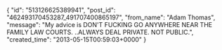  {
   "id": "513126625389941",
   "post_id": "462493170453287_491707400865197",
   "from_name": "Adam Thomas",
   "message": "My advice is DON'T FUCKING GO ANYWHERE NEAR THE FAMILY LAW COURTS. ..ALWAYS DEAL PRIVATE. NOT PUBLIC.",
   "created_time": "2013-05-15T00:59:03+0000"
 }
